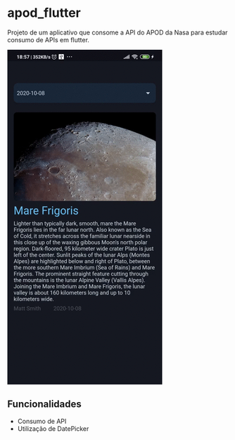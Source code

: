# apod_flutter

Projeto de um aplicativo que consome a API do APOD da Nasa para estudar consumo de APIs em flutter.

![Demo](Screenrecorder-2020-10-15-18-57-54-227.gif)

## Funcionalidades 
- Consumo de API
- Utilização de DatePicker


